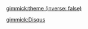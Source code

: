 <!-- set a default theme -->
[gimmick:theme (inverse: false)](readable)

[gimmick:Disqus](muhammadtello)
